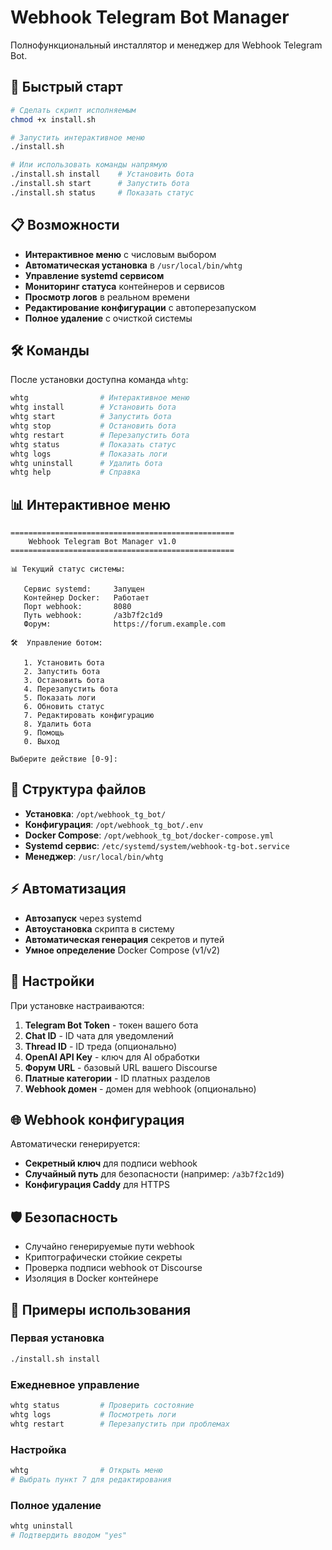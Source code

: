 # Webhook Telegram Bot Manager

Полнофункциональный инсталлятор и менеджер для Webhook Telegram Bot.

## 🚀 Быстрый старт

```bash
# Сделать скрипт исполняемым
chmod +x install.sh

# Запустить интерактивное меню
./install.sh

# Или использовать команды напрямую
./install.sh install    # Установить бота
./install.sh start      # Запустить бота
./install.sh status     # Показать статус
```

## 📋 Возможности

- **Интерактивное меню** с числовым выбором
- **Автоматическая установка** в `/usr/local/bin/whtg`
- **Управление systemd сервисом**
- **Мониторинг статуса** контейнеров и сервисов
- **Просмотр логов** в реальном времени
- **Редактирование конфигурации** с автоперезапуском
- **Полное удаление** с очисткой системы

## 🛠️ Команды

После установки доступна команда `whtg`:

```bash
whtg                # Интерактивное меню
whtg install        # Установить бота
whtg start          # Запустить бота
whtg stop           # Остановить бота
whtg restart        # Перезапустить бота
whtg status         # Показать статус
whtg logs           # Показать логи
whtg uninstall      # Удалить бота
whtg help           # Справка
```

## 📊 Интерактивное меню

```
==================================================
    Webhook Telegram Bot Manager v1.0
==================================================

📊 Текущий статус системы:

   Сервис systemd:     Запущен
   Контейнер Docker:   Работает
   Порт webhook:       8080
   Путь webhook:       /a3b7f2c1d9
   Форум:              https://forum.example.com

🛠️  Управление ботом:

   1. Установить бота
   2. Запустить бота
   3. Остановить бота
   4. Перезапустить бота
   5. Показать логи
   6. Обновить статус
   7. Редактировать конфигурацию
   8. Удалить бота
   9. Помощь
   0. Выход

Выберите действие [0-9]:
```

## 📁 Структура файлов

- **Установка**: `/opt/webhook_tg_bot/`
- **Конфигурация**: `/opt/webhook_tg_bot/.env`
- **Docker Compose**: `/opt/webhook_tg_bot/docker-compose.yml`
- **Systemd сервис**: `/etc/systemd/system/webhook-tg-bot.service`
- **Менеджер**: `/usr/local/bin/whtg`

## ⚡ Автоматизация

- **Автозапуск** через systemd
- **Автоустановка** скрипта в систему
- **Автоматическая генерация** секретов и путей
- **Умное определение** Docker Compose (v1/v2)

## 🔧 Настройки

При установке настраиваются:

1. **Telegram Bot Token** - токен вашего бота
2. **Chat ID** - ID чата для уведомлений  
3. **Thread ID** - ID треда (опционально)
4. **OpenAI API Key** - ключ для AI обработки
5. **Форум URL** - базовый URL вашего Discourse
6. **Платные категории** - ID платных разделов
7. **Webhook домен** - домен для webhook (опционально)

## 🌐 Webhook конфигурация

Автоматически генерируется:
- **Секретный ключ** для подписи webhook
- **Случайный путь** для безопасности (например: `/a3b7f2c1d9`)
- **Конфигурация Caddy** для HTTPS

## 🛡️ Безопасность

- Случайно генерируемые пути webhook
- Криптографически стойкие секреты
- Проверка подписи webhook от Discourse
- Изоляция в Docker контейнере

## 📖 Примеры использования

### Первая установка
```bash
./install.sh install
```

### Ежедневное управление
```bash
whtg status         # Проверить состояние
whtg logs           # Посмотреть логи
whtg restart        # Перезапустить при проблемах
```

### Настройка
```bash
whtg                # Открыть меню
# Выбрать пункт 7 для редактирования
```

### Полное удаление
```bash
whtg uninstall
# Подтвердить вводом "yes"
```
